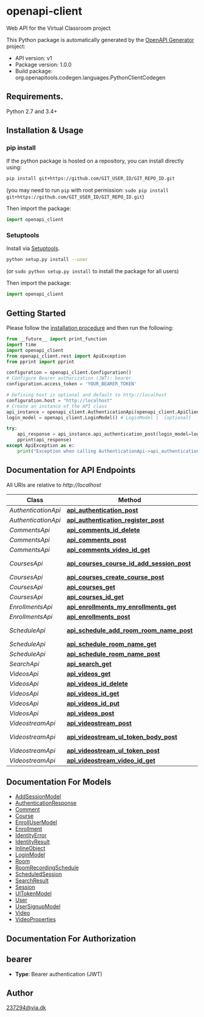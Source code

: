 # openapi-client
Web API for the Virtual Classroom project

This Python package is automatically generated by the [OpenAPI Generator](https://openapi-generator.tech) project:

- API version: v1
- Package version: 1.0.0
- Build package: org.openapitools.codegen.languages.PythonClientCodegen

## Requirements.

Python 2.7 and 3.4+

## Installation & Usage
### pip install

If the python package is hosted on a repository, you can install directly using:

```sh
pip install git+https://github.com/GIT_USER_ID/GIT_REPO_ID.git
```
(you may need to run `pip` with root permission: `sudo pip install git+https://github.com/GIT_USER_ID/GIT_REPO_ID.git`)

Then import the package:
```python
import openapi_client 
```

### Setuptools

Install via [Setuptools](http://pypi.python.org/pypi/setuptools).

```sh
python setup.py install --user
```
(or `sudo python setup.py install` to install the package for all users)

Then import the package:
```python
import openapi_client
```

## Getting Started

Please follow the [installation procedure](#installation--usage) and then run the following:

```python
from __future__ import print_function
import time
import openapi_client
from openapi_client.rest import ApiException
from pprint import pprint

configuration = openapi_client.Configuration()
# Configure Bearer authorization (JWT): bearer
configuration.access_token = 'YOUR_BEARER_TOKEN'

# Defining host is optional and default to http://localhost
configuration.host = "http://localhost"
# Create an instance of the API class
api_instance = openapi_client.AuthenticationApi(openapi_client.ApiClient(configuration))
login_model = openapi_client.LoginModel() # LoginModel |  (optional)

try:
    api_response = api_instance.api_authentication_post(login_model=login_model)
    pprint(api_response)
except ApiException as e:
    print("Exception when calling AuthenticationApi->api_authentication_post: %s\n" % e)

```

## Documentation for API Endpoints

All URIs are relative to *http://localhost*

Class | Method | HTTP request | Description
------------ | ------------- | ------------- | -------------
*AuthenticationApi* | [**api_authentication_post**](docs/AuthenticationApi.md#api_authentication_post) | **POST** /api/Authentication | 
*AuthenticationApi* | [**api_authentication_register_post**](docs/AuthenticationApi.md#api_authentication_register_post) | **POST** /api/Authentication/Register | 
*CommentsApi* | [**api_comments_id_delete**](docs/CommentsApi.md#api_comments_id_delete) | **DELETE** /api/Comments/{id} | 
*CommentsApi* | [**api_comments_post**](docs/CommentsApi.md#api_comments_post) | **POST** /api/Comments | 
*CommentsApi* | [**api_comments_video_id_get**](docs/CommentsApi.md#api_comments_video_id_get) | **GET** /api/Comments/{videoId} | 
*CoursesApi* | [**api_courses_course_id_add_session_post**](docs/CoursesApi.md#api_courses_course_id_add_session_post) | **POST** /api/Courses/{courseId}/AddSession | 
*CoursesApi* | [**api_courses_create_course_post**](docs/CoursesApi.md#api_courses_create_course_post) | **POST** /api/Courses/CreateCourse | 
*CoursesApi* | [**api_courses_get**](docs/CoursesApi.md#api_courses_get) | **GET** /api/Courses | 
*CoursesApi* | [**api_courses_id_get**](docs/CoursesApi.md#api_courses_id_get) | **GET** /api/Courses/{id} | 
*EnrollmentsApi* | [**api_enrollments_my_enrollments_get**](docs/EnrollmentsApi.md#api_enrollments_my_enrollments_get) | **GET** /api/Enrollments/MyEnrollments | 
*EnrollmentsApi* | [**api_enrollments_post**](docs/EnrollmentsApi.md#api_enrollments_post) | **POST** /api/Enrollments | 
*ScheduleApi* | [**api_schedule_add_room_room_name_post**](docs/ScheduleApi.md#api_schedule_add_room_room_name_post) | **POST** /api/Schedule/AddRoom/{roomName} | 
*ScheduleApi* | [**api_schedule_room_name_get**](docs/ScheduleApi.md#api_schedule_room_name_get) | **GET** /api/Schedule/{roomName} | 
*ScheduleApi* | [**api_schedule_room_name_post**](docs/ScheduleApi.md#api_schedule_room_name_post) | **POST** /api/Schedule/{roomName} | 
*SearchApi* | [**api_search_get**](docs/SearchApi.md#api_search_get) | **GET** /api/Search | 
*VideosApi* | [**api_videos_get**](docs/VideosApi.md#api_videos_get) | **GET** /api/Videos | 
*VideosApi* | [**api_videos_id_delete**](docs/VideosApi.md#api_videos_id_delete) | **DELETE** /api/Videos/{id} | 
*VideosApi* | [**api_videos_id_get**](docs/VideosApi.md#api_videos_id_get) | **GET** /api/Videos/{id} | 
*VideosApi* | [**api_videos_id_put**](docs/VideosApi.md#api_videos_id_put) | **PUT** /api/Videos/{id} | 
*VideosApi* | [**api_videos_post**](docs/VideosApi.md#api_videos_post) | **POST** /api/Videos | 
*VideostreamApi* | [**api_videostream_post**](docs/VideostreamApi.md#api_videostream_post) | **POST** /api/Videostream | 
*VideostreamApi* | [**api_videostream_ul_token_body_post**](docs/VideostreamApi.md#api_videostream_ul_token_body_post) | **POST** /api/Videostream/{ulToken}/body | 
*VideostreamApi* | [**api_videostream_ul_token_post**](docs/VideostreamApi.md#api_videostream_ul_token_post) | **POST** /api/Videostream/{ulToken} | 
*VideostreamApi* | [**api_videostream_video_id_get**](docs/VideostreamApi.md#api_videostream_video_id_get) | **GET** /api/Videostream/{videoId} | 


## Documentation For Models

 - [AddSessionModel](docs/AddSessionModel.md)
 - [AuthenticationResponse](docs/AuthenticationResponse.md)
 - [Comment](docs/Comment.md)
 - [Course](docs/Course.md)
 - [EnrollUserModel](docs/EnrollUserModel.md)
 - [Enrollment](docs/Enrollment.md)
 - [IdentityError](docs/IdentityError.md)
 - [IdentityResult](docs/IdentityResult.md)
 - [InlineObject](docs/InlineObject.md)
 - [LoginModel](docs/LoginModel.md)
 - [Room](docs/Room.md)
 - [RoomRecordingSchedule](docs/RoomRecordingSchedule.md)
 - [ScheduledSession](docs/ScheduledSession.md)
 - [SearchResult](docs/SearchResult.md)
 - [Session](docs/Session.md)
 - [UlTokenModel](docs/UlTokenModel.md)
 - [User](docs/User.md)
 - [UserSignupModel](docs/UserSignupModel.md)
 - [Video](docs/Video.md)
 - [VideoProperties](docs/VideoProperties.md)


## Documentation For Authorization


## bearer

- **Type**: Bearer authentication (JWT)


## Author

237294@via.dk


